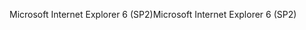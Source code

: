 <span data-ttu-id="8dd03-101">Microsoft Internet Explorer 6 (SP2)</span><span class="sxs-lookup"><span data-stu-id="8dd03-101">Microsoft Internet Explorer 6 (SP2)</span></span>
